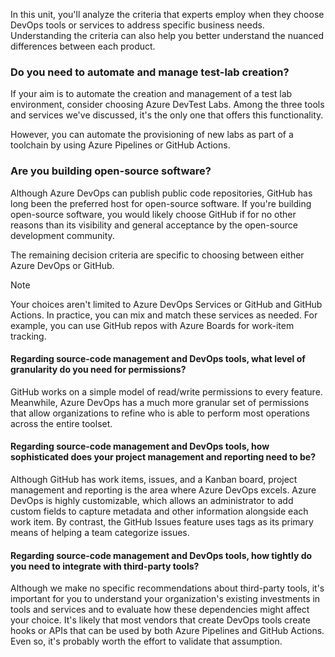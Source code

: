 In this unit, you'll analyze the criteria that experts employ when they choose DevOps tools or services to address specific business needs. Understanding the criteria can also help you better understand the nuanced differences between each product.

### Do you need to automate and manage test-lab creation?

If your aim is to automate the creation and management of a test lab environment, consider choosing Azure DevTest Labs. Among the three tools and services we've discussed, it's the only one that offers this functionality.

However, you can automate the provisioning of new labs as part of a toolchain by using Azure Pipelines or GitHub Actions.

### Are you building open-source software?

Although Azure DevOps can publish public code repositories, GitHub has long been the preferred host for open-source software. If you're building open-source software, you would likely choose GitHub if for no other reasons than its visibility and general acceptance by the open-source development community.

The remaining decision criteria are specific to choosing between either Azure DevOps or GitHub.

> [!NOTE]
> Your choices aren't limited to Azure DevOps Services or GitHub and GitHub Actions. In practice, you can mix and match these services as needed. For example, you can use GitHub repos with Azure Boards for work-item tracking.

#### Regarding source-code management and DevOps tools, what level of granularity do you need for permissions?

GitHub works on a simple model of read/write permissions to every feature.  Meanwhile, Azure DevOps has a much more granular set of permissions that allow organizations to refine who is able to perform most operations across the entire toolset.

#### Regarding source-code management and DevOps tools, how sophisticated does your project management and reporting need to be?

Although GitHub has work items, issues, and a Kanban board, project management and reporting is the area where Azure DevOps excels.  Azure DevOps is highly customizable, which allows an administrator to add custom fields to capture metadata and other information alongside each work item.  By contrast, the GitHub Issues feature uses tags as its primary means of helping a team categorize issues.

#### Regarding source-code management and DevOps tools, how tightly do you need to integrate with third-party tools?

Although we make no specific recommendations about third-party tools, it's important for you to understand your organization's existing investments in tools and services and to evaluate how these dependencies might affect your choice. It's likely that most vendors that create DevOps tools create hooks or APIs that can be used by both Azure Pipelines and GitHub Actions.  Even so, it's probably worth the effort to validate that assumption.
